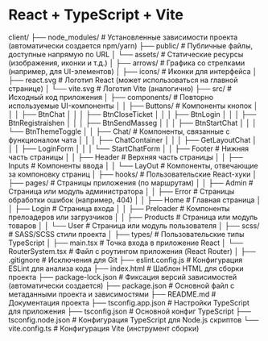 # React + TypeScript + Vite

client/
├── node_modules/                # Установленные зависимости проекта (автоматически создается npm/yarn)
├── public/                      # Публичные файлы, доступные напрямую по URL
│   └── assets/                  # Статические ресурсы (изображения, иконки и т.д.)
│       ├── arrows/             # Графика со стрелками (например, для UI-элементов)
│       ├── icons/              # Иконки для интерфейса
│       ├── react.svg           # Логотип React (может использоваться на главной странице)
│       └── vite.svg            # Логотип Vite (аналогично)
├── src/                         # Исходный код приложения
│   ├── components/              # Повторно используемые UI-компоненты
│   │   ├── Buttons/             # Компоненты кнопок
│   │   │   ├── BtnChat
│   │   │   ├── BtnCloseTicket
│   │   │   ├── BtnLogin
│   │   │   ├── BtnRegistraishen
│   │   │   ├── BtnSendMasseg
│   │   │   ├── BtnStartChat
│   │   │   └── BtnThemeToggle
│   │   ├── Chat/                # Компоненты, связанные с функционалом чата
│   │   │   ├── ChatContainer
│   │   │   ├── GetLayoutChat
│   │   │   ├── LoginForm
│   │   │   └── StartChatForm
│   │   ├── Footer               # Нижняя часть страницы
│   │   ├── Header               # Верхняя часть страницы
│   │   ├── Inputs               # Компоненты ввода
│   │   └── LayOut               # Компоненты, отвечающие за компоновку страниц
│   ├── hooks/                   # Пользовательские React-хуки
│   ├── pages/                   # Страницы приложения (по маршрутам)
│   │   ├── Admin                # Страница или модуль администратора
│   │   ├── Error                # Страницы обработки ошибок (например, 404)
│   │   ├── Home                 # Главная страница
│   │   ├── Login                # Страница входа
│   │   ├── Preloader            # Компоненты прелоадеров или загрузчиков
│   │   ├── Products             # Страница или модуль товаров
│   │   └── User                 # Страница или модуль пользователя
│   ├── scss/                    # SASS/SCSS стили проекта
│   ├── types/                   # Пользовательские типы TypeScript
│   ├── main.tsx                 # Точка входа в приложение React
│   └── RouterSystem.tsx        # Файл с роутингом приложения (React Router)
│
├── .gitignore                   # Исключения для Git
├── eslint.config.js            # Конфигурация ESLint для анализа кода
├── index.html                  # Шаблон HTML для сборки проекта
├── package-lock.json           # Фиксация версий зависимостей (автоматически создается)
├── package.json                # Основной файл с метаданными проекта и зависимостями
├── README.md                   # Документация проекта
├── tsconfig.app.json           # Настройки TypeScript для приложения
├── tsconfig.json               # Основной конфиг TypeScript
├── tsconfig.node.json          # Конфигурация TypeScript для Node.js скриптов
└── vite.config.ts              # Конфигурация Vite (инструмент сборки)
